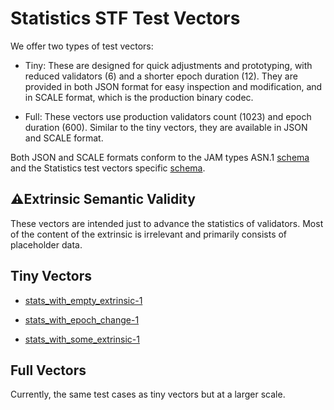 # Statistics STF Test Vectors

We offer two types of test vectors:

- Tiny: These are designed for quick adjustments and prototyping, with reduced validators (6)
  and a shorter epoch duration (12). They are provided in both JSON format for easy inspection
  and modification, and in SCALE format, which is the production binary codec.

- Full: These vectors use production validators count (1023) and epoch duration (600).
  Similar to the tiny vectors, they are available in JSON and SCALE format.

Both JSON and SCALE formats conform to the JAM types ASN.1 [schema](../jam-types-asn/jam-types.asn)
and the Statistics test vectors specific [schema](./statistics.asn).

## ⚠️Extrinsic Semantic Validity

These vectors are intended just to advance the statistics of validators.
Most of the content of the extrinsic is irrelevant and primarily consists of placeholder data.

## Tiny Vectors

- [stats_with_empty_extrinsic-1](./tiny/stats_with_empty_extrinsic-1.json)

- [stats_with_epoch_change-1](./tiny/stats_with_epoch_change-1.json)

- [stats_with_some_extrinsic-1](./tiny/stats_with_some_extrinsic-1.json)


## Full Vectors

Currently, the same test cases as tiny vectors but at a larger scale.
